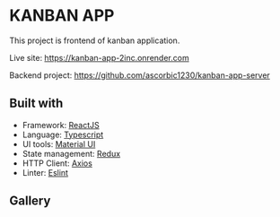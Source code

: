 # KANBAN APP

This project is frontend of kanban application.

Live site: https://kanban-app-2inc.onrender.com

Backend project: https://github.com/ascorbic1230/kanban-app-server

## Built with

* Framework: [ReactJS](https://react.dev/)
* Language: [Typescript](https://www.typescriptlang.org/)
* UI tools: [Material UI](https://mui.com/)
* State management: [Redux](https://redux.js.org/)
* HTTP Client: [Axios](https://axios-http.com/docs/intro)
* Linter: [Eslint](https://eslint.org/)

## Gallery
